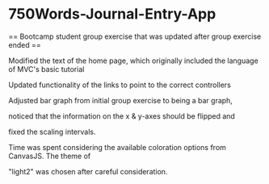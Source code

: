 # 750Words-Journal-Entry-App
== Bootcamp student group exercise that was updated after group exercise ended ==

Modified the text of the home page, which originally included the language of MVC's basic tutorial

Updated functionality of the links to point to the correct controllers

Adjusted bar graph from initial group exercise to being a bar graph, 

noticed that the information on the x & y-axes should be flipped and 

fixed the scaling intervals. 

Time was spent considering the available coloration options from CanvasJS. The theme of 

"light2" was chosen after careful consideration. 



